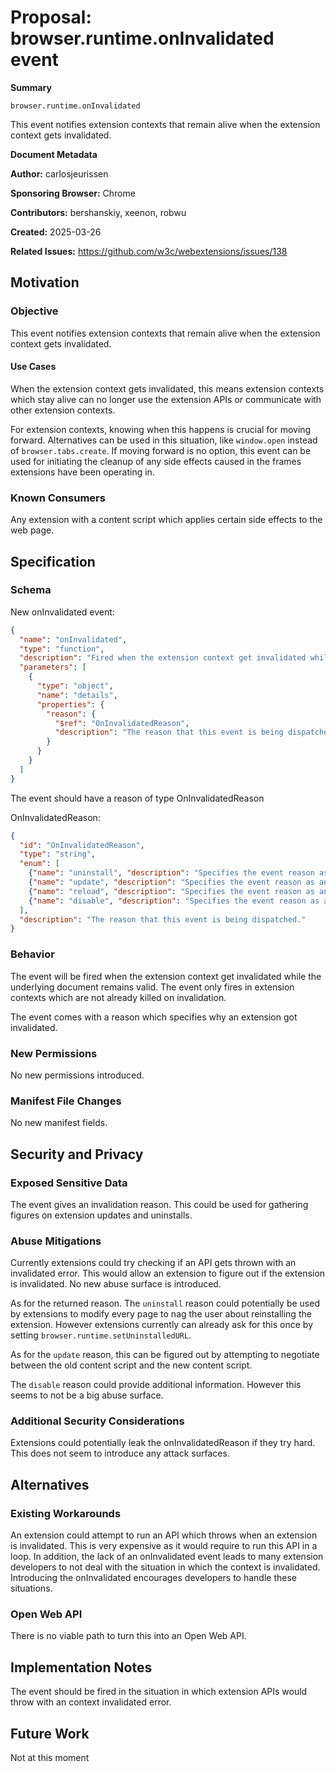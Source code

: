 # Proposal: browser.runtime.onInvalidated event

**Summary**

`browser.runtime.onInvalidated`

This event notifies extension contexts that remain alive when the extension
context gets invalidated.

**Document Metadata**

**Author:** carlosjeurissen

**Sponsoring Browser:** Chrome

**Contributors:** bershanskiy, xeenon, robwu

**Created:** 2025-03-26

**Related Issues:** https://github.com/w3c/webextensions/issues/138

## Motivation

### Objective

This event notifies extension contexts that remain alive when the extension
context gets invalidated.

#### Use Cases

When the extension context gets invalidated, this means extension contexts
which stay alive can no longer use the extension APIs or communicate with other
extension contexts.

For extension contexts, knowing when this happens is crucial for moving
forward. Alternatives can be used in this situation, like `window.open` instead
of `browser.tabs.create`. If moving forward is no option, this event can be
used for initiating the cleanup of any side effects caused in the frames
extensions have been operating in.

### Known Consumers

Any extension with a content script which applies certain side effects to the
web page.

## Specification

### Schema

New onInvalidated event:
```json
{
  "name": "onInvalidated",
  "type": "function",
  "description": "Fired when the extension context get invalidated while the underlying document remains valid.",
  "parameters": [
    {
      "type": "object",
      "name": "details",
      "properties": {
        "reason": {
          "$ref": "OnInvalidatedReason",
          "description": "The reason that this event is being dispatched."
        }
      }
    }
  ]
}
```

The event should have a reason of type OnInvalidatedReason

OnInvalidatedReason:

```json
{
  "id": "OnInvalidatedReason",
  "type": "string",
  "enum": [
    {"name": "uninstall", "description": "Specifies the event reason as an uninstallation."},
    {"name": "update", "description": "Specifies the event reason as an extension update."},
    {"name": "reload", "description": "Specifies the event reason as an extension reloading."},
    {"name": "disable", "description": "Specifies the event reason as an extension disabling."}
  ],
  "description": "The reason that this event is being dispatched."
}
```

### Behavior

The event will be fired when the extension context get invalidated while the
underlying document remains valid. The event only fires in extension contexts
which are not already killed on invalidation.

The event comes with a reason which specifies why an extension got invalidated.

### New Permissions

No new permissions introduced.

### Manifest File Changes

No new manifest fields.

## Security and Privacy

### Exposed Sensitive Data

The event gives an invalidation reason. This could be used for gathering figures
on extension updates and uninstalls.

### Abuse Mitigations

Currently extensions could try checking if an API gets thrown with an
invalidated error. This would allow an extension to figure out if the extension
is invalidated. No new abuse surface is introduced.

As for the returned reason. The `uninstall` reason could potentially be used
by extensions to modify every page to nag the user about reinstalling the
extension. However extensions currently can already ask for this once by setting
`browser.runtime.setUninstalledURL`.

As for the `update` reason, this can be figured out by attempting to negotiate
between the old content script and the new content script.

The `disable` reason could provide additional information. However this seems
to not be a big abuse surface.

### Additional Security Considerations

Extensions could potentially leak the onInvalidatedReason if they try hard.
This does not seem to introduce any attack surfaces.

## Alternatives

### Existing Workarounds

An extension could attempt to run an API which throws when an extension is
invalidated. This is very expensive as it would require to run this API in a
loop. In addition, the lack of an onInvalidated event leads to many
extension developers to not deal with the situation in which the context is
invalidated. Introducing the onInvalidated encourages developers to handle
these situations.

### Open Web API

There is no viable path to turn this into an Open Web API.

## Implementation Notes

The event should be fired in the situation in which extension APIs would throw
with an context invalidated error.

## Future Work

Not at this moment
